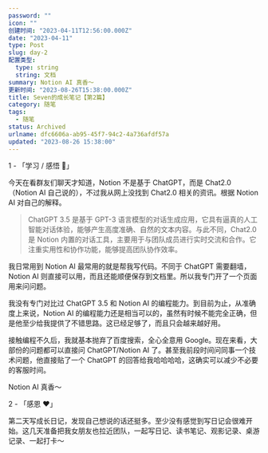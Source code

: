 ```yaml
---
password: ""
icon: ""
创建时间: "2023-04-11T12:56:00.000Z"
date: "2023-04-11"
type: Post
slug: day-2
配置类型:
  type: string
  string: 文档
summary: Notion AI 真香～
更新时间: "2023-08-26T15:38:00.000Z"
title: Seven的成长笔记【第2篇】
category: 随笔
tags:
  - 随笔
status: Archived
urlname: dfc6606a-ab95-45f7-94c2-4a736afdf57a
updated: "2023-08-26 15:38:00"
---
```


1 - 「学习 / 感悟 🥕」

今天在看群友们聊天才知道，Notion 不是基于 ChatGPT，而是 Chat2.0（Notion AI 自己说的），不过我从网上没找到 Chat2.0 相关的资讯。根据 Notion AI 对自己的解释。

> ChatGPT 3.5 是基于 GPT-3 语言模型的对话生成应用，它具有逼真的人工智能对话体验，能够产生高度准确、自然的文本内容。与此不同，Chat2.0 是 Notion 内置的对话工具，主要用于与团队成员进行实时交流和合作。它注重实用性和协作功能，能够提高团队协作效率。

我日常用到 Notion AI 最常用的就是帮我写代码。不同于 ChatGPT 需要翻墙，Notion AI 则直接可以用，而且还能顺便保存到文档里。所以我专门开了一个页面用来问问题。

我没有专门对比过 ChatGPT 3.5 和 Notion AI 的编程能力。到目前为止，从准确度上来说，Notion AI 的编程能力还是相当可以的，虽然有时候不能完全正确，但是他至少给我提供了不错思路。这已经足够了，而且只会越来越好用。

接触编程不久后，我就基本抛弃了百度搜索，全心全意用 Google。现在来看，大部份的问题都可以直接问 ChatGPT/Notion AI 了。甚至我前段时间问同事一个技术问题，他直接贴了一个 ChatGPT 的回答给我哈哈哈哈，这确实可以减少不必要的客服时间。

Notion AI 真香～

2 - 「感恩 ❤️」

第二天写成长日记，发现自己想说的话还挺多。至少没有感觉到写日记会很难开始。这几天准备把我女朋友也拉近团队，一起写日记、读书笔记、观影记录、桌游记录、一起打卡～
